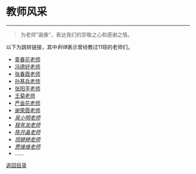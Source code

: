 # 教师风采

***
> 为老师"画像"，表达我们的崇敬之心和感谢之情。

以下为跳转链接，其中*斜体*表示曾经教过11班的老师们。

- [童春花老师](/童春花.html)
- [冯德好老师](/冯德好.html)
- [张春霞老师](/张春霞.html)
- [孙基兵老师](/孙基兵.html)
- [张阳平老师](/张阳平.html)
- [王菊老师](/王菊.html)
- [严金花老师](/严金花.html)
- [谢荣霞老师](/谢荣霞.html)
- [*吴小明老师*](/吴小明.html)
- [*程年龙老师*](/程年龙.html)
- [*陈开晶老师*](/陈开晶.html)
- [*项婷婷老师*](/项婷婷.html)
- [*贾维维老师*](/贾维维.html)
- ……

[返回目录](/index.html)
